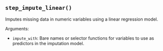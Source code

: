 ## `step_impute_linear()`

Imputes missing data in numeric variables using a linear regression model.

Arguments:
* `impute_with`: Bare names or selector functions for variables to use as predictors in the imputation model.
